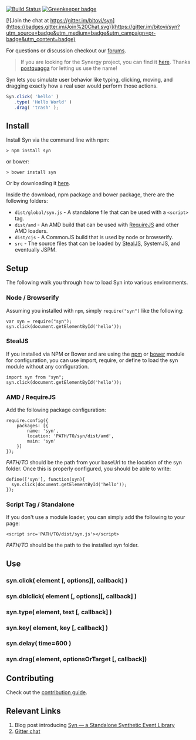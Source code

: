 [![Build Status](https://travis-ci.org/bitovi/syn.png?branch=master)](https://travis-ci.org/bitovi/syn.png?branch=master)
[![Greenkeeper badge](https://badges.greenkeeper.io/bitovi/syn.svg)](https://greenkeeper.io/)

[![Join the chat at https://gitter.im/bitovi/syn](https://badges.gitter.im/Join%20Chat.svg)](https://gitter.im/bitovi/syn?utm_source=badge&utm_medium=badge&utm_campaign=pr-badge&utm_content=badge)

For questions or discussion checkout our [forums](http://forums.donejs.com/c/testing).

> If you are looking for the Synergy project, you can find it [here](https://www.npmjs.com/~postquagga). Thanks
> [postquagga](https://www.npmjs.com/~postquagga) for letting us use the name!

Syn lets you simulate user behavior like typing, clicking, moving, and
dragging exactly how a real user would perform those actions.

```js
Syn.click( 'hello' )
   .type( 'Hello World' )
   .drag( 'trash' );
```

## Install

Install Syn via the command line with npm:

    > npm install syn

or bower:

    > bower install syn

Or by downloading it [here](https://github.com/bitovi/syn/archive/v0.2.0.zip).

Inside the download, npm package and bower package, there are the following folders:

 - `dist/global/syn.js` - A standalone file that can be used with a `<script>` tag.
 - `dist/amd` - An AMD build that can be used with [RequireJS](http://requirejs.org) and other AMD loaders.
 - `dist/cjs` - A CommonJS build that is used by node or browserify.
 - `src` - The source files that can be loaded by [StealJS](http://stealjs.com), SystemJS, and eventually JSPM.

## Setup

The following walk you through how to load Syn into various environments.

### Node / Browserify

Assuming you installed with `npm`, simply `require("syn")` like the following:

    var syn = require("syn");
    syn.click(document.getElementById('hello'));

### StealJS

If you installed via NPM or Bower and are using the [npm](http://stealjs.com/docs/npm.html)
or [bower](http://stealjs.com/docs/bower.html) module for configuration,
you can use import, require, or define to load the syn module without any configuration.

    import syn from "syn";
    syn.click(document.getElementById('hello'));

### AMD / RequireJS

Add the following package configuration:

    require.config({
        packages: [{
            name: 'syn',
            location: 'PATH/TO/syn/dist/amd',
            main: 'syn'
        }]
    });

_PATH/TO_ should be the path from your baseUrl to the location of the syn folder.  Once this is
properly configured, you should be able to write:

    define(['syn'], function(syn){
      syn.click(document.getElementById('hello'));
    });

### Script Tag / Standalone

If you don't use a module loader, you can simply add the following to your page:

    <script src='PATH/TO/dist/syn.js'></script>

_PATH/TO_ should be the path to the installed syn folder.

## Use




### syn.click( element [, options][, callback] )

### syn.dblclick( element [, options][, callback] )

### syn.type( element, text [, callback] )

### syn.key( element, key [, callback] )

### syn.delay( time=600 )

### syn.drag( element, optionsOrTarget [, callback])



## Contributing

Check out the [contribution guide](CONTRIBUTING.md).

## Relevant Links

1. Blog post introducing [Syn — a Standalone Synthetic Event Library](https://www.bitovi.com/blog/syn-a-standalone-synthetic-event-library)
2. [Gitter chat](https://gitter.im/bitovi/syn)
